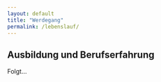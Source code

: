 ```yaml
---
layout: default
title: "Werdegang"
permalink: /lebenslauf/
---
```


<section>
  <h2>Ausbildung und Berufserfahrung</h2>
  Folgt...
  <!-- <ul>
    <li><strong>FH St. Pölten:</strong> Master Interactive Technologies – Mobile</li>
    <li><strong>Bachelor in ...</strong> (ggf. ergänzen)</li>
    <li><strong>Praktika / Jobs:</strong> (ggf. ergänzen)</li>
  </ul> -->
</section>